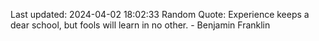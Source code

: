 Last updated: 2024-04-02 18:02:33
Random Quote: Experience keeps a dear school, but fools will learn in no other. - Benjamin Franklin